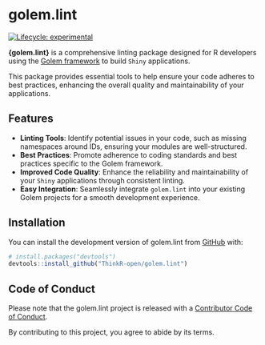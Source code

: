 
<!-- README.md is generated from README.Rmd. Please edit that file -->

# golem.lint

<!-- badges: start -->

[![Lifecycle:
experimental](https://img.shields.io/badge/lifecycle-experimental-orange.svg)](https://lifecycle.r-lib.org/articles/stages.html#experimental)
<!-- badges: end -->

**{golem.lint}** is a comprehensive linting package designed for R
developers using the [Golem
framework](https://github.com/ThinkR-open/golem) to build `Shiny`
applications.

This package provides essential tools to help ensure your code adheres
to best practices, enhancing the overall quality and maintainability of
your applications.

## Features

-   **Linting Tools**: Identify potential issues in your code, such as
    missing namespaces around IDs, ensuring your modules are
    well-structured.
-   **Best Practices**: Promote adherence to coding standards and best
    practices specific to the Golem framework.
-   **Improved Code Quality**: Enhance the reliability and
    maintainability of your `Shiny` applications through consistent
    linting.
-   **Easy Integration**: Seamlessly integrate `golem.lint` into your
    existing Golem projects for a smooth development experience.

## Installation

You can install the development version of golem.lint from
[GitHub](https://github.com/) with:

``` r
# install.packages("devtools")
devtools::install_github("ThinkR-open/golem.lint")
```

## Code of Conduct

Please note that the golem.lint project is released with a [Contributor
Code of
Conduct](https://contributor-covenant.org/version/2/1/CODE_OF_CONDUCT.html).

By contributing to this project, you agree to abide by its terms.
